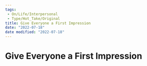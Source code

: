 ```yaml
---
tags:
 - On/Life/Interpersonal
 - Type/Hot_Take/Original
title: Give Everyone a First Impression
date: "2022-07-18"
date modified: "2022-07-18"
---
```


# Give Everyone a First Impression
